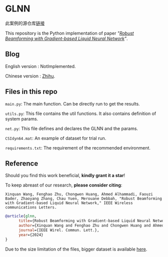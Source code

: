 # GLNN
此案例的源仓库[链接](https://github.com/tp1000d/GLNN)

This repository is the Python implementation of paper _"[Robust Beamforming with Gradient-based Liquid Neural Network](https://ieeexplore.ieee.org/document/10620247)"_.

## Blog
English version : NotImplemented.

Chinese version : [Zhihu](https://zhuanlan.zhihu.com/p/711109469).

## Files in this repo
`main.py`: The main function. Can be directly run to get the results.

`utils.py`: This file contains the util functions. It also contains definition of system params.

`net.py`: This file defines and declares the GLNN and the params.

`CSIdyn64.mat`: An example of dataset for trial run.

`requirements.txt`: The requirement of the recommended environment.
## Reference
Should you find this work beneficial, **kindly grant it a star**!

To keep abreast of our research, **please consider citing**:
```plain text
Xinquan Wang, Fenghao Zhu, Chongwen Huang, Ahmed Alhammadi, Faouzi Bader, Zhaoyang Zhang, Chau Yuen, Merouane Debbah, "Robust Beamforming with Gradient-based Liquid Neural Network," IEEE Wireless communications Letters.
```
```bibtex
@article{glnn,
      title={Robust Beamforming with Gradient-based Liquid Neural Network},
      author={Xinquan Wang and Fenghao Zhu and Chongwen Huang and Ahmed Alhammadi and Faouzi Bader and Zhaoyang Zhang and Chau Yuen and M{\'e}rouane Debbah},
      journal={IEEE Wirel. Commun. Lett.},
      year={2024}
}
```

Due to the size limitation of the files, bigger dataset is available [here](https://drive.google.com/file/d/1-luLm9BwtGcT-SoJt9IZUAEpsLTFPdpo/view?usp=drive_link).

